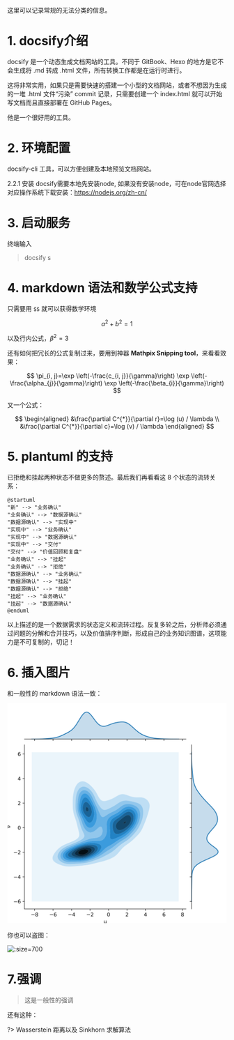 
这里可以记录常规的无法分类的信息。

# 1. docsify介绍

docsify 是一个动态生成文档网站的工具。不同于 GitBook、Hexo 的地方是它不会生成将 .md 转成 .html 文件，所有转换工作都是在运行时进行。

这将非常实用，如果只是需要快速的搭建一个小型的文档网站，或者不想因为生成的一堆 .html 文件“污染” commit 记录，只需要创建一个 index.html 就可以开始写文档而且直接部署在 GitHub Pages。

他是一个很好用的工具。

# 2. 环境配置

docsify-cli 工具，可以方便创建及本地预览文档网站。

2.2.1 安装
docsify需要本地先安装node, 如果没有安装node，可在node官网选择对应操作系统下载安装：https://nodejs.org/zh-cn/


# 3. 启动服务

终端输入

> docsify s

# 4. markdown 语法和数学公式支持

只需要用 `$$` 就可以获得数学环境

$$
a^2 + b^2 = 1
$$

以及行内公式，$\beta^2 = 3$

还有如何把冗长的公式复制过来，要用到神器 **Mathpix Snipping tool**，来看看效果：

$$
\pi_{i, j}=\exp \left(-\frac{c_{i, j}}{\gamma}\right) \exp \left(-\frac{\alpha_{j}}{\gamma}\right) \exp \left(-\frac{\beta_{i}}{\gamma}\right)
$$

又一个公式：

$$
\begin{aligned}
&\frac{\partial C^{*}}{\partial r}=\log (u) / \lambda \\
&\frac{\partial C^{*}}{\partial c}=\log (v) / \lambda
\end{aligned}
$$


# 5. plantuml 的支持

已拒绝和挂起两种状态不做更多的赘述。最后我们再看看这 8 个状态的流转关系：

```plantuml
@startuml
"新" --> "业务确认"
"业务确认" --> "数据源确认"
"数据源确认" --> "实现中"
"实现中" --> "业务确认"
"实现中" --> "数据源确认"
"实现中" --> "交付"
"交付" --> "价值回顾和复盘"
"业务确认" --> "挂起"
"业务确认" --> "拒绝"
"数据源确认" --> "业务确认"
"数据源确认" --> "挂起"
"数据源确认" --> "拒绝"
"挂起" --> "业务确认"
"挂起" --> "数据源确认"
@enduml
```

以上描述的是一个数据需求的状态定义和流转过程。反复多轮之后，分析师必须通过问题的分解和合并技巧，以及价值排序判断，形成自己的业务知识图谱，这项能力是不可复制的，切记！

# 6. 插入图片

和一般性的 markdown 语法一致：

![](image.png ':size=500')

你也可以盗图：

![](https://lccurious.github.io/2020/01/30/optimal-transport/image-20210212142637523.png ':size=700')

# 7.强调
> 这是一般性的强调

还有这种：

?> Wasserstein 距离以及 Sinkhorn 求解算法
